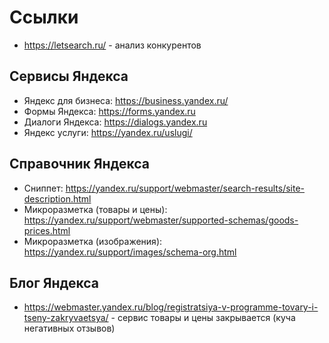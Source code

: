 # Ссылки
* https://letsearch.ru/ - анализ конкурентов

## Сервисы Яндекса
* Яндекс для бизнеса: https://business.yandex.ru/
* Формы Яндекса: https://forms.yandex.ru
* Диалоги Яндекса: https://dialogs.yandex.ru
* Яндекс услуги: https://yandex.ru/uslugi/

## Справочник Яндекса
* Сниппет: https://yandex.ru/support/webmaster/search-results/site-description.html
* Микроразметка (товары и цены): https://yandex.ru/support/webmaster/supported-schemas/goods-prices.html
* Микроразметка (изображения): https://yandex.ru/support/images/schema-org.html

## Блог Яндекса
* https://webmaster.yandex.ru/blog/registratsiya-v-programme-tovary-i-tseny-zakryvaetsya/ - сервис товары и цены закрывается (куча негативных отзывов)